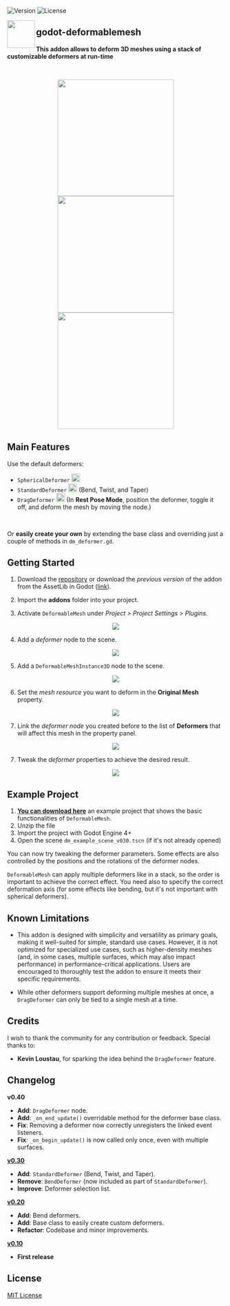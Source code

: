 ![Version](https://img.shields.io/badge/Godot-v4.4.1-informational) ![License](https://img.shields.io/github/license/cloudofoz/godot-deformablemesh)

<img src="addons/deformablemesh/dm_icon_deformable_mesh.svg" width="64" align="left"/>

## godot-deformablemesh
**This addon allows to deform 3D meshes using a stack of customizable deformers at run-time**

<br clear="left" />

<p align="center">
   <img src="media/dm_screen_v04_1.gif" height="270" />
  <img src="media/dm_screen_v03_1.gif" height="270" />
  <img src="media/dm_example_scene_scr.jpg" height="270" /> 
</p>

## Main Features

Use the default deformers:
- `SphericalDeformer` <img src="addons/deformablemesh/dm_icon_spherical_deformer.svg" width="20"/>  
- `StandardDeformer` <img src="addons/deformablemesh/dm_icon_std_deformer.svg" width="20"/> (Bend, Twist, and Taper)  
- `DragDeformer` <img src="addons/deformablemesh/dm_icon_drag_deformer.svg" width="20"/> (In **Rest Pose Mode**, position the deformer, toggle it off, and deform the mesh by moving the node.)

<br>

Or **easily create your own** by extending the base class and overriding just a couple of methods in `dm_deformer.gd`.


## Getting Started

1. Download the [repository](https://github.com/cloudofoz/godot-deformablemesh/archive/refs/heads/main.zip) or download the *previous version* of the addon from the AssetLib in Godot ([link](https://godotengine.org/asset-library/asset/1794)).

2. Import the **addons** folder into your project.

3. Activate `DeformableMesh` under *Project > Project Settings > Plugins.*

<p align="center">
  <img src="media/dm_getting_started_00.jpg" />
</p>

4. Add a *deformer* node to the scene.

<p align="center">
  <img src="media/dm_getting_started_01.jpg" />
</p>

5. Add a `DeformableMeshInstance3D` node to the scene.

<p align="center">
  <img src="media/dm_getting_started_02.jpg" />
</p>

6. Set the *mesh resource* you want to deform in the **Original Mesh** property.

<p align="center">
  <img src="media/dm_getting_started_03.jpg" />
</p>

7. Link the *deformer node* you created before to the list of **Deformers** that will affect this mesh in the property panel.

<p align="center">
  <img src="media/dm_getting_started_04.jpg" />
</p>

7. Tweak the *deformer* properties to achieve the desired result.

<p align="center">
  <img src="media/dm_getting_started_05.jpg" />
</p>

## Example Project

1. [**You can download here**](media/dm_example_scene.zip) an example project that shows the basic functionalities of `DeformableMesh`.
2. Unzip the file
3. Import the project with Godot Engine 4+
4. Open the scene `dm_example_scene_v030.tscn` (if it's not already opened)

You can now try tweaking the deformer parameters. 
Some effects are also controlled by the positions and the rotations of the deformer nodes.

`DeformableMesh` can apply multiple deformers like in a stack, so the order is important to achieve the correct effect.
You need also to specify the correct deformation axis (for some effects like bending, but it's not important with spherical deformers).

## Known Limitations

- This addon is designed with simplicity and versatility as primary goals, making it well-suited for simple, standard use cases. However, it is not optimized for specialized use cases, such as higher-density meshes (and, in some cases, multiple surfaces, which may also impact performance) in performance-critical applications. Users are encouraged to thoroughly test the addon to ensure it meets their specific requirements.

- While other deformers support deforming multiple meshes at once, a `DragDeformer` can only be tied to a single mesh at a time.

## Credits
I wish to thank the community for any contribution or feedback. Special thanks to:

- **Kevin Loustau**, for sparking the idea behind the `DragDeformer` feature.


## Changelog

**v0.40**

- **Add**: `DragDeformer` node.
- **Add**: `_on_end_update()` overridable method for the deformer base class.
- **Fix**: Removing a deformer now correctly unregisters the linked event listeners.
- **Fix**: `_on_begin_update()` is now called only once, even with multiple surfaces.

[**v0.30**](https://github.com/cloudofoz/godot-deformablemesh/releases/tag/v0.30)

- **Add**: `StandardDeformer` (Bend, Twist, and Taper).
- **Remove**: `BendDeformer` (now included as part of `StandardDeformer`).
- **Improve**: Deformer selection list.

[**v0.20**](https://github.com/cloudofoz/godot-deformablemesh/releases/tag/v0.20)

- **Add**: Bend deformers.
- **Add**: Base class to easily create custom deformers.
- **Refactor**: Codebase and minor improvements.

[**v0.10**](https://github.com/cloudofoz/godot-deformablemesh/tree/v0.1)

- **First release**


## License

[MIT License](/LICENSE.md)
